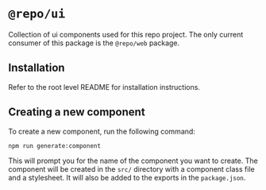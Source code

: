 # `@repo/ui`

Collection of ui components used for this repo project. The only current consumer of this package is the `@repo/web` package.

## Installation

Refer to the root level README for installation instructions.

## Creating a new component

To create a new component, run the following command:

```
npm run generate:component
```

This will prompt you for the name of the component you want to create. The component will be created in the `src/` directory with a component class file and a stylesheet. It will also be added to the exports in the `package.json`.
